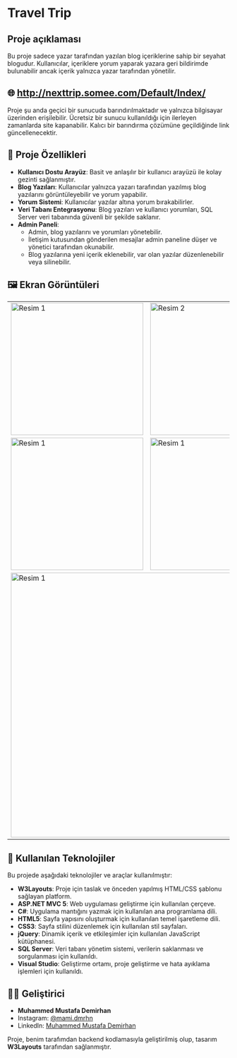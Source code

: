 # Travel Trip
## Proje açıklaması
Bu proje sadece yazar tarafından yazılan blog içeriklerine sahip bir seyahat blogudur. Kullanıcılar, içeriklere yorum yaparak yazara geri bildirimde bulunabilir ancak içerik yalnızca yazar tarafından yönetilir.

## 🌐 http://nexttrip.somee.com/Default/Index/
Proje şu anda geçici bir sunucuda barındırılmaktadır ve yalnızca bilgisayar üzerinden erişilebilir. Ücretsiz bir sunucu kullanıldığı için ilerleyen zamanlarda site kapanabilir. Kalıcı bir barındırma çözümüne geçildiğinde link güncellenecektir.

## 🚀 Proje Özellikleri
- **Kullanıcı Dostu Arayüz**: Basit ve anlaşılır bir kullanıcı arayüzü ile kolay gezinti sağlanmıştır.
- **Blog Yazıları**: Kullanıcılar yalnızca yazarı tarafından yazılmış blog yazılarını görüntüleyebilir ve yorum yapabilir.
- **Yorum Sistemi**: Kullanıcılar yazılar altına yorum bırakabilirler.
- **Veri Tabanı Entegrasyonu**: Blog yazıları ve kullanıcı yorumları, SQL Server veri tabanında güvenli bir şekilde saklanır.
- **Admin Paneli**: 
  - Admin, blog yazılarını ve yorumları yönetebilir.
  - İletişim kutusundan gönderilen mesajlar admin paneline düşer ve yönetici tarafından okunabilir.
  - Blog yazılarına yeni içerik eklenebilir, var olan yazılar düzenlenebilir veya silinebilir.

## 🖼 Ekran Görüntüleri
<table>
  <tr>
    <td><img src="https://your-image-url.com/image1.png" alt="Resim 1" width="300"></td>
    <td><img src="https://your-image-url.com/image2.png" alt="Resim 2" width="300"></td>
  </tr>
  <tr>
    <td><img src="https://your-image-url.com/image1.png" alt="Resim 1" width="300"></td>
    <td><img src="https://your-image-url.com/image1.png" alt="Resim 1" width="300"></td>
  </tr>
  <tr>
    <td colspan="2"><img src="https://your-image-url.com/image1.png" alt="Resim 1" width="600"></td>
  </tr>
</table>

## 🔧 Kullanılan Teknolojiler

Bu projede aşağıdaki teknolojiler ve araçlar kullanılmıştır:

- **W3Layouts**: Proje için taslak ve önceden yapılmış HTML/CSS şablonu sağlayan platform.
- **ASP.NET MVC 5**: Web uygulaması geliştirme için kullanılan çerçeve.
- **C#**: Uygulama mantığını yazmak için kullanılan ana programlama dili.
- **HTML5**: Sayfa yapısını oluşturmak için kullanılan temel işaretleme dili.
- **CSS3**: Sayfa stilini düzenlemek için kullanılan stil sayfaları.
- **jQuery**: Dinamik içerik ve etkileşimler için kullanılan JavaScript kütüphanesi.
- **SQL Server**: Veri tabanı yönetim sistemi, verilerin saklanması ve sorgulanması için kullanıldı.
- **Visual Studio**: Geliştirme ortamı, proje geliştirme ve hata ayıklama işlemleri için kullanıldı.

## 👨‍💻 Geliştirici

- **Muhammed Mustafa Demirhan**
- Instagram: [@mami.dmrhn](https://www.instagram.com/mami.dmrhn/)
- LinkedIn: [Muhammed Mustafa Demirhan](https://www.linkedin.com/in/muhammedmustafademirhan/)
  
Proje, benim tarafımdan backend kodlamasıyla geliştirilmiş olup, tasarım **W3Layouts** tarafından sağlanmıştır.
